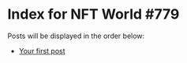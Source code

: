 # Index for NFT World #779
Posts will be displayed in the order below:

- [Your first post](./001-first.md)

